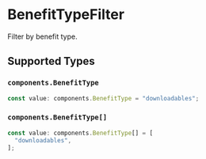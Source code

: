 # BenefitTypeFilter

Filter by benefit type.


## Supported Types

### `components.BenefitType`

```typescript
const value: components.BenefitType = "downloadables";
```

### `components.BenefitType[]`

```typescript
const value: components.BenefitType[] = [
  "downloadables",
];
```

